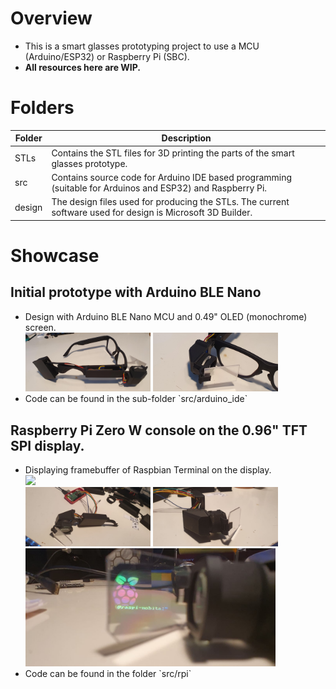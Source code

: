 # Overview
- This is a smart glasses prototyping project to use a MCU (Arduino/ESP32) or Raspberry Pi (SBC).
- **All resources here are WIP.**

# Folders
| Folder | Description
| -- | --
| STLs | Contains the STL files for 3D printing the parts of the smart glasses prototype.
| src | Contains source code for Arduino IDE based programming (suitable for Arduinos and ESP32) and Raspberry Pi.
| design | The design files used for producing the STLs. The current software used for design is Microsoft 3D Builder.

# Showcase
## Initial prototype with Arduino BLE Nano
<ul>
<li>Design with Arduino BLE Nano MCU and 0.49" OLED (monochrome) screen.
  <div class="row">
    <div class="col-md-12">
    <img src="showcase_2.jpg" style="width:200px">
    <img src="showcase_3.jpg" style="width:200px">
    </div>
  </div>
</li>
<li>Code can be found in the sub-folder `src/arduino_ide`</li>
</ul>

## Raspberry Pi Zero W console on the 0.96" TFT SPI display.
<ul>
<li>Displaying framebuffer of Raspbian Terminal on the display.</li>
  <div class="row">
    <div class="col-md-12">
    <img src="demo.gif" style="width:400px">
    </div>
    <div class="col-md-12">
    <img src="rpi_showcase_1.jpg" style="width:200px">
    <img src="rpi_showcase_2.jpg" style="width:200px">
    </div>
    <div class="col-md-12">
    <img src="rpi_showcase_3.jpg" style="width:400px">
    </div>
  </div>
<li>Code can be found in the folder `src/rpi`</li>
</ul>